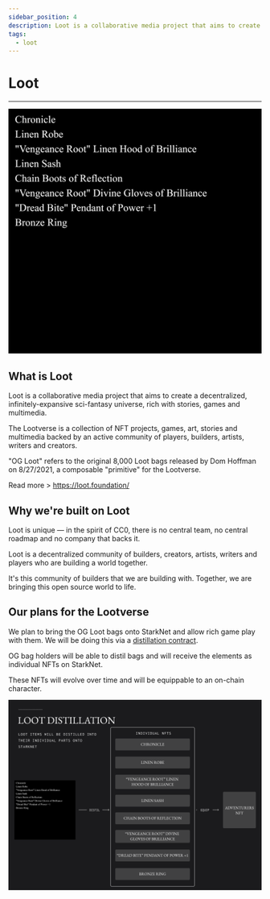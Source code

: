 ```yaml
---
sidebar_position: 4
description: Loot is a collaborative media project that aims to create a decentralized, infinitely-expansive sci-fantasy universe, rich with stories, games and multi-media.
tags:
  - loot
---
```


# Loot
---

![Loot Bag](/static/img/loot.png)

## What is Loot

Loot is a collaborative media project that aims to create a decentralized, infinitely-expansive sci-fantasy universe, rich with stories, games and multimedia.

The Lootverse is a collection of NFT projects, games, art, stories and multimedia backed by an active community of players, builders, artists, writers and creators.

"OG Loot" refers to the original 8,000 Loot bags released by Dom Hoffman on 8/27/2021, a composable "primitive" for the Lootverse.

Read more > https://loot.foundation/

## Why we're built on Loot

Loot is unique — in the spirit of CC0, there is no central team, no central roadmap and no company that backs it.

Loot is a decentralized community of builders, creators, artists, writers and players who are building a world together.

It's this community of builders that we are building with. Together, we are bringing this open source world to life.

## Our plans for the Lootverse

We plan to bring the OG Loot bags onto StarkNet and allow rich game play with them. We will be doing this via a [distillation contract](/docs/adventurers/loot-fountains). 

OG bag holders will be able to distil bags and will receive the elements as individual NFTs on StarkNet.

These NFTs will evolve over time and will be equippable to an on-chain character.

![Loot Bag](/static/img/game/loot-distilation.png)